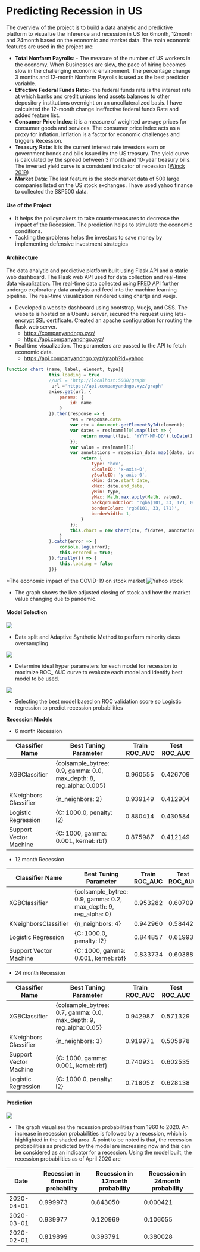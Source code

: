 # Predicting Recession in US 

The overview of the project is to build a data analytic and predictive platform to visualize the inference and recession in US for 6month,
12month and 24month based on the economic and market data. The main economic features are used in the project are:
* **Total Nonfarm Payrolls**: - The measure of the number of US workers in the economy. When Businesses
are slow, the pace of hiring becomes slow in the challenging economic environment. The percentage
change 3 months and 12-month Nonfarm Payrolls is used as the best predictor variable.
* **Effective Federal Funds Rate**:- the federal funds rate is the interest rate at which banks and credit
unions lend assets balances to other depository institutions overnight on an uncollateralized basis. I have
calculated the 12-month change ineffective federal funds Rate and added feature list.
* **Consumer Price Index**: it is a measure of weighted average prices for consumer goods and services.
The consumer price index acts as a proxy for inflation. Inflation is a factor for economic challenges and
triggers Recession.
* **Treasury Rate**: It is the current interest rate investors earn on government bonds and bills issued by the
US treasury. The yield curve is calculated by the spread between 3 month and 10-year treasury bills.
The inverted yield curve is a consistent indicator of recession ([Winck 2019](https://www.businessinsider.com.au/yield-curve-inversion-explained-what-it-is-what-it-means-2019-8?r=US&IR=T))
* **Market Data**: The last feature is the stock market data of 500 large companies listed on the US stock
exchanges. I have used yahoo finance to collected the S&P500 data.
#### **Use of the Project**
* It helps the policymakers to take countermeasures to decrease the impact of the Recession. The
prediction helps to stimulate the economic conditions.
* Tackling the problems helps the investors to save money by implementing defensive investment
strategies
#### **Architecture**
The data analytic and predictive platform built using Flask API and a static web dashboard. The Flask web API used for data collection and real-time data visualization. The real-time data collected using [FRED API](https://fred.stlouisfed.org/docs/api/fred/) further undergo exploratory data analysis and feed into the machine learning pipeline. The real-time visualization rendered using chartjs and vuejs. 

* Developed a website dashboard using bootstrap, Vuejs, and CSS. The website is hosted on a Ubuntu server, secured the request using lets-encrypt SSL certificate. Created an apache configuration for routing the flask web server. 
  * https://companyandngo.xyz/ 
  * https://api.companyandngo.xyz/
* Real time visualization. The parameters are passed to the API to fetch economic data.
   * https://api.companyandngo.xyz/graph?id=yahoo
```javascript
function chart (name, label, element, type){
                this.loading = true
                //url = 'http://localhost:5000/graph'
                 url ='https://api.companyandngo.xyz/graph'
                axios.get(url, {
                    params: {
                        id: name
                    }
                }).then(response => {
                        res = response.data
                        var ctx = document.getElementById(element);
                        var dates = res[name][0].map(list => {
                            return moment(list, 'YYYY-MM-DD').toDate()
                        });
                        var value = res[name][1]
                        var annotations = recession_data.map((date, index) => {
                            return {
                                type: 'box',
                                xScaleID: 'x-axis-0',
                                yScaleID: 'y-axis-0',
                                xMin: date.start_date,
                                xMax: date.end_date,
                                yMin: type,
                                yMax: Math.max.apply(Math, value),
                                backgroundColor: 'rgba(101, 33, 171, 0.5)',
                                borderColor: 'rgb(101, 33, 171)',
                                borderWidth: 1,
                            }
                        });
                        this.chart = new Chart(ctx, f(dates, annotations, value, label));
                    }
                ).catch(error => {
                    console.log(error);
                    this.errored = true;
                }).finally(() => {
                    this.loading = false
                })}
```
*The economic impact of the COVID-19 on stock market 
![Yahoo stock](https://i.ibb.co/0fJdXJb/image.png)
 * The graph shows the live adjusted closing of stock and how the market value changing due to pandemic.

#### **Model Selection**
![](https://i.ibb.co/LzKHt32/j.png)
* Data split and Adaptive Synthetic Method to perform minority class oversampling

![](https://i.ibb.co/gTtjMnP/image.png)
* Determine ideal hyper parameters for each model for recession to maximize ROC_ AUC curve to evaluate each model and identify best model to be used.

![](https://i.ibb.co/0YY56GQ/image.png)
* Selecting the best model based on ROC validation score so Logistic regression to predict recession probabilities

**Recession Models**

* 6 month Recession

|Classifier Name|Best Tuning Parameter|Train ROC_AUC|Test ROC_AUC|
|--- |--- |--- |--- |
|XGBClassifier|{colsample_bytree: 0.9, gamma: 0.0, max_depth: 8, reg_alpha: 0.005}|0.960555|0.426709|
|KNeighbors Classifier|{n_neighbors: 2}|0.939149|0.412904|
|Logistic Regression|{C: 1000.0, penalty: l2}|0.880414|0.430584|
|Support Vector Machine|{C: 1000, gamma: 0.001, kernel: rbf}|0.875987|0.412149|

* 12 month Recession

|Classifier Name|Best Tuning Parameter|Train ROC_AUC|Test ROC_AUC|
|--- |--- |--- |--- |
|XGBClassifier|{colsample_bytree: 0.9, gamma: 0.2, max_depth: 9, reg_alpha: 0}|0.953282|0.607096|
|KNeighborsClassifier|{n_neighbors: 4}|0.942960|0.584423|
|Logistic Regression|{C: 1000.0, penalty: l2}|0.844857|0.619935|
|Support Vector Machine|{C: 1000, gamma: 0.001, kernel: rbf}|0.833734|0.603888|

* 24 month Recession

| Classifier Name                                         | Best Tuning Parameter                                              | Train ROC_AUC | Test ROC_AUC |
|---------------------------------------------------------|--------------------------------------------------------------------|---------------|--------------|
| XGBClassifier                                           | {colsample_bytree: 0.7, gamma: 0.0, max_depth: 9, reg_alpha: 0.05} | 0.942987      | 0.571329     |
| KNeighbors Classifier                                   | {n_neighbors: 3}                                                   | 0.919971      | 0.505878     |
| Support Vector Machine                                  | {C: 1000, gamma: 0.001, kernel: rbf}                               | 0.740931      | 0.602535     |
| Logistic Regression                                     | {C: 1000.0, penalty: l2}                                           | 0.718052      | 0.628138     |

#### Prediction

![](https://i.ibb.co/s3H2gdD/image.png)
* The graph visualises the recession probabilities from 1960 to 2020. An increase in recession probabilities is followed by a recession, which is highlighted in the shaded area. A point to be noted is that, the recession probabilities as predicted by the model are increasing now and this can be considered as an indicator for a recession. Using the model built, the recession probabilities as of April 2020 are

|Date|Recession in 6month probability|Recession in 12month probability|Recession in 24month probability|
|--- |--- |--- |--- |
|2020-04-01|0.999973|0.843050|0.000421|
|2020-03-01|0.939977|0.120969|0.106055|
|2020-02-01|0.819899|0.393791|0.380028|



   




